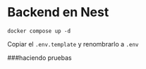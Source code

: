 
# Backend en Nest

```
docker compose up -d
```

Copiar el ```.env.template``` y renombrarlo a ```.env```


###haciendo pruebas



